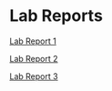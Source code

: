 # Lab Reports
[Lab Report 1](lab-report-1-week-2.md)

[Lab Report 2](lab-report-2-week-4.md)

[Lab Report 3](lab-report-3-week-6.md)